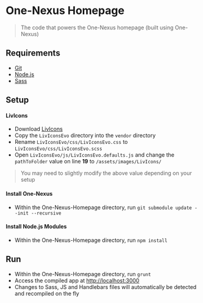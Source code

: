 # One-Nexus Homepage

> The code that powers the One-Nexus homepage (built using One-Nexus)

## Requirements

* [Git](https://git-scm.com/book/en/v2/Getting-Started-Installing-Git)
* [Node.js](https://nodejs.org/en/download/)
* [Sass](http://sass-lang.com/install)

## Setup

#### LivIcons

* Download [LivIcons](https://codecanyon.net/item/livicons-evolution-for-jquery-the-next-generation-of-the-truly-animated-vector-icons/16131742)
* Copy the `LivIconsEvo` directory into the `vendor` directory
* Rename `LivIconsEvo/css/LivIconsEvo.css` to `LivIconsEvo/css/LivIconsEvo.scss`
* Open `LivIconsEvo/js/LivIconsEvo.defaults.js` and change the `pathToFolder` value on line **19** to `/assets/images/LivIcons/`

> You may need to slightly modify the above value depending on your setup

#### Install One-Nexus

* Within the One-Nexus-Homepage directory, run `git submodule update --init --recursive`

#### Install Node.js Modules

* Within the One-Nexus-Homepage directory, run `npm install`

## Run

* Within the One-Nexus-Homepage directory, run `grunt`
* Access the compiled app at [http://localhost:3000](http://localhost:3000)
* Changes to Sass, JS and Handlebars files will automatically be detected and recompiled on the fly